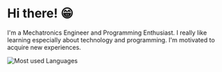 # Hi there! 😁

I'm a Mechatronics Engineer and Programming Enthusiast. I really like learning especially about technology and programming. I'm motivated to acquire new experiences.  

![Most used Languages](https://github-readme-stats.vercel.app/api/top-langs/?username=jpin730&layout=compact&langs_count=6)
